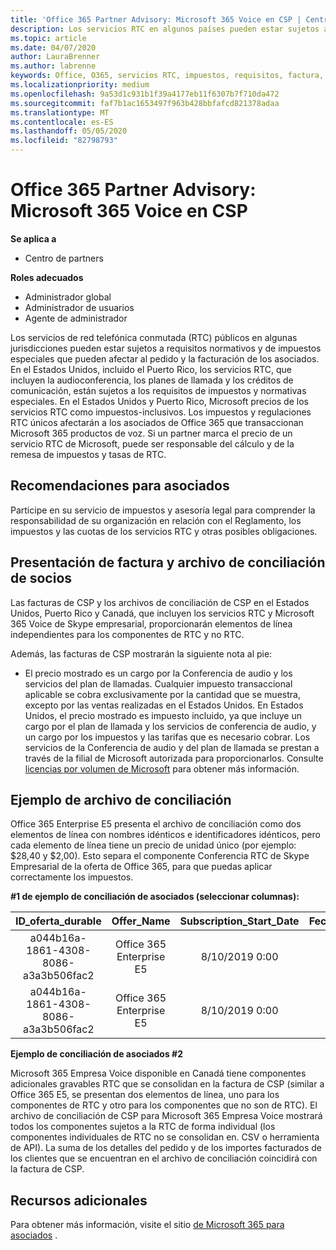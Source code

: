 ```yaml
---
title: 'Office 365 Partner Advisory: Microsoft 365 Voice en CSP | Centro de Partners'
description: Los servicios RTC en algunos países pueden estar sujetos a requisitos normativos y de impuestos especiales que pueden afectar al pedido y la facturación de los asociados.
ms.topic: article
ms.date: 04/07/2020
author: LauraBrenner
ms.author: labrenne
keywords: Office, O365, servicios RTC, impuestos, requisitos, factura, facturación
ms.localizationpriority: medium
ms.openlocfilehash: 9a53d1c931b1f39a4177eb11f6307b7f710da472
ms.sourcegitcommit: faf7b1ac1653497f963b428bbfafcd821378adaa
ms.translationtype: MT
ms.contentlocale: es-ES
ms.lasthandoff: 05/05/2020
ms.locfileid: "82798793"
---
```

# <a name="office-365-partner-advisory-microsoft-365-voice-in-csp"></a>Office 365 Partner Advisory: Microsoft 365 Voice en CSP

**Se aplica a**

- Centro de partners  

**Roles adecuados**
-    Administrador global
-    Administrador de usuarios
-    Agente de administrador

Los servicios de red telefónica conmutada (RTC) públicos en algunas jurisdicciones pueden estar sujetos a requisitos normativos y de impuestos especiales que pueden afectar al pedido y la facturación de los asociados. En el Estados Unidos, incluido el Puerto Rico, los servicios RTC, que incluyen la audioconferencia, los planes de llamada y los créditos de comunicación, están sujetos a los requisitos de impuestos y normativas especiales. En el Estados Unidos y Puerto Rico, Microsoft precios de los servicios RTC como impuestos-inclusivos.  Los impuestos y regulaciones RTC únicos afectarán a los asociados de Office 365 que transaccionan Microsoft 365 productos de voz.  Si un partner marca el precio de un servicio RTC de Microsoft, puede ser responsable del cálculo y de la remesa de impuestos y tasas de RTC.

## <a name="partner-recommendations"></a>Recomendaciones para asociados

Participe en su servicio de impuestos y asesoría legal para comprender la responsabilidad de su organización en relación con el Reglamento, los impuestos y las cuotas de los servicios RTC y otras posibles obligaciones.

## <a name="invoice-presentation-and-partner-reconciliation-file"></a>Presentación de factura y archivo de conciliación de socios

Las facturas de CSP y los archivos de conciliación de CSP en el Estados Unidos, Puerto Rico y Canadá, que incluyen los servicios RTC y Microsoft 365 Voice de Skype empresarial, proporcionarán elementos de línea independientes para los componentes de RTC y no RTC.

Además, las facturas de CSP mostrarán la siguiente nota al pie:

* El precio mostrado es un cargo por la Conferencia de audio y los servicios del plan de llamadas.  Cualquier impuesto transaccional aplicable se cobra exclusivamente por la cantidad que se muestra, excepto por las ventas realizadas en el Estados Unidos.  En Estados Unidos, el precio mostrado es impuesto incluido, ya que incluye un cargo por el plan de llamada y los servicios de conferencia de audio, y un cargo por los impuestos y las tarifas que es necesario cobrar.  Los servicios de la Conferencia de audio y del plan de llamada se prestan a través de la filial de Microsoft autorizada para proporcionarlos.  Consulte [licencias por volumen de Microsoft](https://go.microsoft.com/fwlink/?LinkId=690247) para obtener más información.

## <a name="reconciliation-file-example"></a>Ejemplo de archivo de conciliación

Office 365 Enterprise E5 presenta el archivo de conciliación como dos elementos de línea con nombres idénticos e identificadores idénticos, pero cada elemento de línea tiene un precio de unidad único (por ejemplo: $28,40 y $2,00). Esto separa el componente Conferencia RTC de Skype Empresarial de la oferta de Office 365, para que puedas aplicar correctamente los impuestos.

**#1 de ejemplo de conciliación de asociados (seleccionar columnas):**

|**ID_oferta_durable**|**Offer_Name**|**Subscription_Start_Date**|**Fecha_Fin_Suscripción**|**Charge_Start_Date**|**Charge_End_Date**|**Charge_Type**|**Unit_Price**|
|:----:|:----:|:----:|:----:|:----:|:----:|:----:|:----:|
|a044b16a-1861-4308-8086-a3a3b506fac2   |Office 365 Enterprise E5   |8/10/2019 0:00   |8/11/2019 0:00   |8/11/2019 0:00|9/10/2019 0:00   |Tarifa de ciclo   |28.40   |
|a044b16a-1861-4308-8086-a3a3b506fac2   |Office 365 Enterprise E5   |8/10/2019 0:00   |8/11/2019 0:00   |8/11/2019 0:00   |9/10/2019 0:00   |Tarifa de ciclo   |2.00   |

**Ejemplo de conciliación de asociados #2**

Microsoft 365 Empresa Voice disponible en Canadá tiene componentes adicionales gravables RTC que se consolidan en la factura de CSP (similar a Office 365 E5, se presentan dos elementos de línea, uno para los componentes de RTC y otro para los componentes que no son de RTC).  El archivo de conciliación de CSP para Microsoft 365 Empresa Voice mostrará todos los componentes sujetos a la RTC de forma individual (los componentes individuales de RTC no se consolidan en. CSV o herramienta de API).  La suma de los detalles del pedido y de los importes facturados de los clientes que se encuentran en el archivo de conciliación coincidirá con la factura de CSP.

## <a name="additional-resources"></a>Recursos adicionales
Para obtener más información, visite el sitio [de Microsoft 365 para asociados](https://www.microsoft.com/microsoft-365/partners/) .

